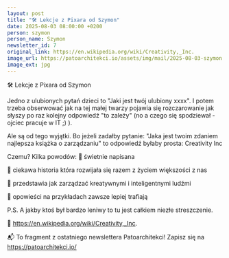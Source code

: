 ```yaml
---
layout: post
title: "🛠️ Lekcje z Pixara od Szymon"
date: 2025-08-03 08:00:00 +0200
person: szymon
person_name: Szymon
newsletter_id: 7
original_link: https://en.wikipedia.org/wiki/Creativity,_Inc.
image_url: https://patoarchitekci.io/assets/img/mail/2025-08-03-szymon.jpg
image_ext: jpg
---
```


🛠️ Lekcje z Pixara od Szymon

Jedno z ulubionych pytań dzieci to "Jaki jest twój ulubiony xxxx". I potem trzeba obserwować jak na tej małej twarzy pojawia się rozczarowanie jak słyszy po raz kolejny odpowiedź "to zależy" (no a czego się spodziewał - ojciec pracuje w IT ;) ).

Ale są od tego wyjątki. Bo jeżeli zadałby pytanie: "Jaka jest twoim zdaniem najlepsza książka o zarządzaniu" to odpowiedź byłaby prosta: Creativity Inc

Czemu? Kilka powodów:
🔸 świetnie napisana

🔸 ciekawa historia która rozwijała się razem z życiem większości z nas

🔸 przedstawia jak zarządzać kreatywnymi i inteligentnymi ludźmi

🔸 opowieści na przykładach zawsze lepiej trafiają

P.S. A jakby ktoś był bardzo leniwy to tu jest całkiem niezłe streszczenie.

🔗 https://en.wikipedia.org/wiki/Creativity,_Inc.

📬 To fragment z ostatniego newslettera Patoarchitekci! Zapisz się na https://patoarchitekci.io/